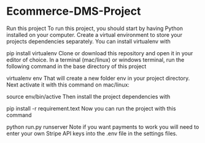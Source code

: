 # Ecommerce-DMS-Project

Run this project
To run this project, you should start by having Python installed on your computer. Create a virtual environment to store your projects dependencies separately. You can install virtualenv with

pip install virtualenv
Clone or download this repository and open it in your editor of choice. In a terminal (mac/linux) or windows terminal, run the following command in the base directory of this project

virtualenv env
That will create a new folder env in your project directory. Next activate it with this command on mac/linux:

source env/bin/active
Then install the project dependencies with

pip install -r requirement.text
Now you can run the project with this command

python run.py runserver
Note if you want payments to work you will need to enter your own Stripe API keys into the .env file in the settings files.
